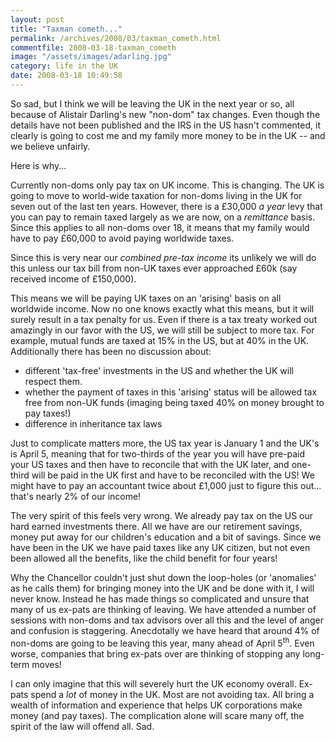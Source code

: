 ```yaml
---
layout: post
title: "Taxman cometh..."
permalink: /archives/2008/03/taxman_cometh.html
commentfile: 2008-03-18-taxman_cometh
image: "/assets/images/adarling.jpg"
category: life in the UK
date: 2008-03-18 10:49:58
---
```


So sad, but I think we will be leaving the UK in the next year or so, all because of Alistair Darling's new "non-dom" tax changes. Even though the details have not been published and the IRS in the US hasn't commented, it clearly is going to cost me and my family more money to be in the UK -- and we believe unfairly.

Here is why...

Currently non-doms only pay tax on UK income. This is changing. The UK is going to move to world-wide taxation for non-doms living in the UK for seven out of the last ten years. However, there is a £30,000 _a year_ levy that you can pay to remain taxed largely as we are now, on a _remittance_ basis. Since this applies to all non-doms over 18, it means that my family would have to pay £60,000 to avoid paying worldwide taxes.

Since this is very near our _combined pre-tax income_ its unlikely we will do this unless our tax bill from non-UK taxes ever approached £60k (say received income of £150,000).

This means we will be paying UK taxes on an 'arising' basis on all worldwide income. Now no one knows exactly what this means, but it will surely result in a tax penalty for us. Even if there is a tax treaty worked out amazingly in our favor with the US, we will still be subject to more tax. For example, mutual funds are taxed at 15% in the US, but at 40% in the UK. Additionally there has been no discussion about:

- different 'tax-free' investments in the US and whether the UK will respect them.
- whether the payment of taxes in this 'arising' status will be allowed tax free from non-UK funds (imaging being taxed 40% on money brought to pay taxes!)
- difference in inheritance tax laws

Just to complicate matters more, the US tax year is January 1 and the UK's is April 5, meaning that for two-thirds of the year you will have pre-paid your US taxes and then have to reconcile that with the UK later, and one-third will be paid in the UK first and have to be reconciled with the US! We might have to pay an accountant twice about £1,000 just to figure this out... that's nearly 2% of our income!

The very spirit of this feels very wrong. We already pay tax on the US our hard earned investments there. All we have are our retirement savings, money put away for our children's education and a bit of savings. Since we have been in the UK we have paid taxes like any UK citizen, but not even been allowed all the benefits, like the child benefit for four years!

Why the Chancellor couldn't just shut down the loop-holes (or 'anomalies' as he calls them) for bringing money into the UK and be done with it, I will never know. Instead he has made things so complicated and unsure that many of us ex-pats are thinking of leaving. We have attended a number of sessions with non-doms and tax advisors over all this and the level of anger and confusion is staggering. Anecdotally we have heard that around 4% of non-doms are going to be leaving this year, many ahead of April 5<sup>th</sup>. Even worse, companies that bring ex-pats over are thinking of stopping any long-term moves!

I can only imagine that this will severely hurt the UK economy overall. Ex-pats spend a _lot_ of money in the UK. Most are not avoiding tax. All bring a wealth of information and experience that helps UK corporations make money (and pay taxes). The complication alone will scare many off, the spirit of the law will offend all. Sad.
